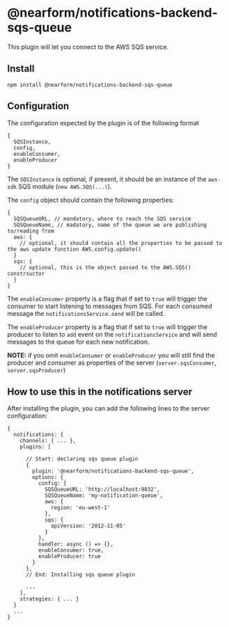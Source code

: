 # @nearform/notifications-backend-sqs-queue

This plugin will let you connect to the AWS SQS service.

## Install

```
npm install @nearform/notifications-backend-sqs-queue
```

## Configuration

The configuration expected by the plugin is of the following format

```
{
  SQSInstance,
  config,
  enableConsumer,
  enableProducer
}
```

The `SQSInstance` is optional, if present, it should be an instance of the `aws-sdk` SQS module (`new AWS.SQS(...)`).

The `config` object should contain the following properties:

```
{
  SQSQueueURL, // mandatory, where to reach the SQS service
  SQSQueueName, // madatory, name of the queue we are publishing to/reading from
  aws: {
    // optional, it should contain all the properties to be passed to the aws update function AWS.config.update()
  }
  sqs: {
    // optional, this is the object passed to the AWS.SQS() constrsuctor
  }
}
```

The `enableConsumer` property is a flag that if set to `true` will trigger the consumer to start listening to messages from SQS. For each consumed message the `notificationsService.send` will be called.

The `enableProducer` property is a flag that if set to `true` will trigger the producer to listen to `add` event on the `notificationsService` and will send messages to the queue for each new notification.

**NOTE:** if you omit `enableConsumer` or `enableProducer` you will still find the producer and consumer as properties of the server (`server.sqsConsumer`, `server.sqsProducer`)

## How to use this in the notifications server

After installing the plugin, you can add the following lines to the server configuration:

```
{
  notifications: {
    channels: { ... },
    plugins: [

      // Start: declaring sqs queue plugin
      {
        plugin: '@nearform/notifications-backend-sqs-queue',
        options: {
          config: {
            SQSQueueURL: 'http://localhost:9832',
            SQSQueueName: 'my-notification-queue',
            aws: {
              region: 'eu-west-1'
            },
            sqs: {
              apiVersion: '2012-11-05'
            }
          },
          handler: async () => {},
          enableConsumer: true,
          enableProducer: true
        }
      },
      // End: Installing sqs queue plugin

      ...
    ],
    strategies: { ... }
  }
  ...
}
```